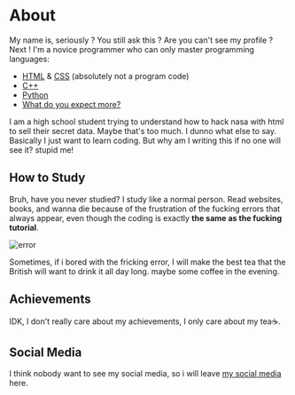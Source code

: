 # About

My name is, seriously ? You still ask this ? Are you can't see my profile ? Next ! I'm a novice programmer who can only master programming languages:
- [HTML](https://en.wikipedia.org/wiki/HTML) & [CSS](https://en.wikipedia.org/wiki/CSS) (absolutely not a program code)
- [C++](https://en.wikipedia.org/wiki/C%2B%2B)
- [Python](https://en.wikipedia.org/wiki/Python_(programming_language)) 
- [What do you expect more?](https://en.wikipedia.org/wiki/Nothing)

I am a high school student trying to understand how to hack nasa with html to sell their secret data. Maybe that's too much. I dunno what else to say. Basically I just want to learn coding. But why am I writing this if no one will see it? stupid me!

## How to Study

Bruh, have you never studied? I study like a normal person. Read websites, books, and wanna die because of the frustration of the fucking errors that always appear, even though the coding is exactly **the same as the fucking tutorial**.

![error](https://64.media.tumblr.com/4b3a54a3bed69107972a80f7c70a2aaf/tumblr_nsjoqd1xXV1ucdb23o1_540.gifv)

Sometimes, if i bored with the fricking error, I will make the best tea that the British will want to drink it all day long. maybe some coffee in the evening.

## Achievements 

IDK, I don't really care about my achievements, I only care about my tea☕.

## Social Media

I think nobody want to see my social media, so i will leave [my social media](https://www.youtube.com/watch?v=z4JJ270xx98) here.
